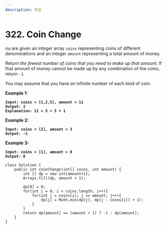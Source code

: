 ```yaml
---
description: 完全
---
```


# 322. Coin Change

ou are given an integer array `coins` representing coins of different denominations and an integer `amount` representing a total amount of money.

Return _the fewest number of coins that you need to make up that amount_. If that amount of money cannot be made up by any combination of the coins, return `-1`.

You may assume that you have an infinite number of each kind of coin.

&#x20;

**Example 1:**

<pre><code><strong>Input: coins = [1,2,5], amount = 11
</strong><strong>Output: 3
</strong><strong>Explanation: 11 = 5 + 5 + 1
</strong></code></pre>

**Example 2:**

<pre><code><strong>Input: coins = [2], amount = 3
</strong><strong>Output: -1
</strong></code></pre>

**Example 3:**

<pre><code><strong>Input: coins = [1], amount = 0
</strong><strong>Output: 0
</strong></code></pre>

```
class Solution {
    public int coinChange(int[] coins, int amount) {
        int [] dp = new int[amount+1];
        Arrays.fill(dp, amount + 1);
        
        dp[0] = 0;
        for(int i = 0; i < coins.length; i++){
            for(int j = coins[i]; j <= amount; j++){
                dp[j] = Math.min(dp[j], dp[j - coins[i]] + 1);
            }
        }
        return dp[amount] == (amount + 1) ? -1 : dp[amount];
    }
}


```
